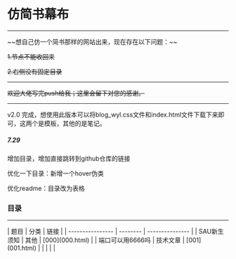# 仿简书幕布

<hr>
~~想自己仿一个简书那样的网站出来，现在存在以下问题：~~

~~1.节点不能收回来~~

~~2.右侧没有固定目录~~

<hr>

~~欢迎大佬写完push给我；这里会留下对您的感谢。~~

<hr>

v2.0 完成，想使用此版本可以将blog_wyl.css文件和index.html文件下载下来即可，这两个是模板，其他的是笔记。

##### 7.29

增加目录，增加直接跳转到github仓库的链接

优化一下目录：新增一个hover伪类

优化readme：目录改为表格

### 目录

<hr>
| 题目             | 分类     | 链接            |
| ---------------- | -------- | --------------- |
| SAU新生须知      | 其他     | [000](000.html) |
| 端口可以用6666吗 | 技术文章 | [001](001.html) |
|                  |          |                 |